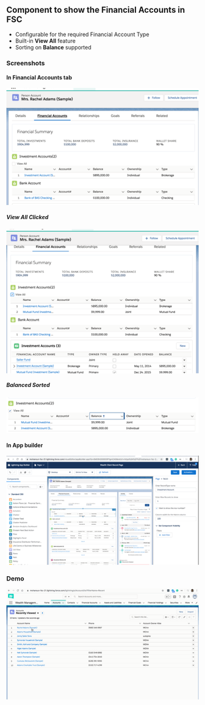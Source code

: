 ## Component to show the Financial Accounts in FSC 

- Configurable for the required Financial Account Type
- Built-in **View All** feature
- Sorting on **Balance** supported


### Screenshots

#### In Financial Accounts tab
![comp](img/fa-comp-1.png)

##### View All Clicked
![comp](img/fa-comp-3.png)

##### Balanced Sorted 
![comp](img/fa-comp-sorted.png)


#### In App builder
![app builder - comp](img/fa-app-2.png)


### Demo

![Demo of the component in action](img/fa-comp-1.gif)


